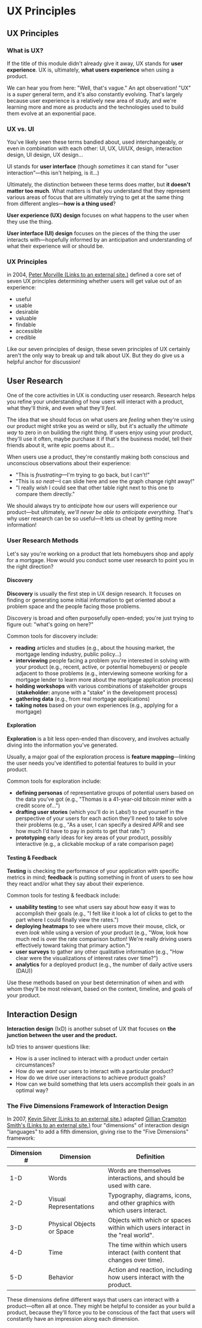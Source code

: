 # UX Principles

## UX Principles

### What is UX?

If the title of this module didn't already give it away, UX stands for **user experience**. UX is, ultimately, **what users experience** when using a product.

We can hear you from here: "Well, that's vague." An apt observation! "UX" is a _super_ general term, and it's also constantly evolving. That's largely because user experience is a relatively new area of study, and we're learning more and more as products and the technologies used to build them evolve at an exponential pace.

### UX vs. UI

You've likely seen these terms bandied about, used interchangeably, or even in combination with each other: UI, UX, UI/UX, design, interaction design, UI design, UX design...

UI stands for **user interface** (though _sometimes_ it can stand for "user interaction"—this isn't helping, is it...)

Ultimately, the distinction between these terms does matter, but **it doesn't matter too much**. What matters is that you understand that they represent various areas of focus that are ultimately trying to get at the same thing from different angles—**how is a thing used**?

**User experience (UX) design** focuses on what happens to the user when they use the thing.

**User interface (UI) design** focuses on the pieces of the thing the user interacts with—hopefully informed by an anticipation and understanding of what their experience will or should be.

### UX Principles

in 2004, [Peter Morville (Links to an external site.)](http://semanticstudios.com/user\_experience\_design/) defined a core set of seven UX principles determining whether users will get value out of an experience:

* useful
* usable
* desirable
* valuable
* findable
* accessible
* credible

Like our seven principles of design, these seven principles of UX certainly aren't the only way to break up and talk about UX. But they do give us a helpful anchor for discussion!





## User Research

One of the core activities in UX is conducting user research. Research helps you refine your understanding of how users will interact with a product, what they'll think, and even what they'll _feel_.

The idea that we should focus on what users are _feeling_ when they're using our product might strike you as weird or silly, but it's actually _the ultimate way_ to zero in on building the right thing. If users enjoy using your product, they'll use it often, maybe purchase it if that's the business model, tell their friends about it, write epic poems about it...

When users use a product, they're constantly making both conscious and unconscious observations about their experience:

* "This is _frustrating_—I'm trying to go back, but I can't!"
* "This is _so neat_—I can slide here and see the graph change right away!"
* "I really _wish_ I could see that other table right next to this one to compare them directly."

We should always try to _anticipate_ how our users will experience our product—but ultimately, _we'll never be able to anticipate everything_. That's why user research can be so useful—it lets us cheat by getting more information!

### User Research Methods

Let's say you're working on a product that lets homebuyers shop and apply for a mortgage. How would you conduct some user research to point you in the right direction?

#### Discovery

**Discovery** is usually the first step in UX design research. It focuses on finding or generating some initial information to get oriented about a problem space and the people facing those problems.

Discovery is broad and often purposefully open-ended; you're just trying to figure out: "what's going on here?"

Common tools for discovery include:

* **reading** articles and studies (e.g., about the housing market, the mortgage lending industry, public policy...)
* **interviewing** people facing a problem you're interested in solving with your product (e.g., recent, active, or potential homebuyers) or people adjacent to those problems (e.g., interviewing someone working for a mortgage lender to learn more about the mortgage application process)
* **holding workshops** with various combinations of stakeholder groups (**stakeholder:** anyone with a "stake" in the development process)
* **gathering data** (e.g., from real mortgage applications)
* **taking notes** based on your own experiences (e.g., applying for a mortgage)

#### Exploration

**Exploration** is a bit less open-ended than discovery, and involves actually diving into the information you've generated.

Usually, a major goal of the exploration process is **feature mapping**—linking the user needs you've identified to potential features to build in your product.

Common tools for exploration include:

* **defining personas** of representative groups of potential users based on the data you've got (e.g., "Thomas is a 41-year-old bitcoin miner with a credit score of...")
* **drafting user stories** (which you'll do in Labs!) to put yourself in the perspective of your users for each action they'll need to take to solve their problems (e.g., "As a user, I can specify a desired APR and see how much I'd have to pay in points to get that rate.")
* **prototyping** early ideas for key areas of your product, possibly interactive (e.g., a clickable mockup of a rate comparison page)

#### Testing & Feedback

**Testing** is checking the performance of your application with specific metrics in mind; **feedback** is putting something in front of users to see how they react and/or what they say about their experience.

Common tools for testing & feedback include:

* **usability testing** to see what users say about how easy it was to accomplish their goals (e.g., "I felt like it look a lot of clicks to get to the part where I could finally view the rates.")
* **deploying heatmaps** to see where users move their mouse, click, or even _look_ while using a version of your product (e.g., "Wow, look how much red is over the rate comparison button! We're really driving users effectively toward taking that primary action.")
* **user surveys** to gather any other qualitative information (e.g., "How clear were the visualizations of interest rates over time?")
* **analytics** for a deployed product (e.g., the number of daily active users (DAU))

Use these methods based on your best determination of when and with whom they'll be most relevant, based on the context, timeline, and goals of your product.





## Interaction Design

**Interaction design** (IxD) is another subset of UX that focuses on **the junction between the user and the product.**

IxD tries to answer questions like:

* How is a user inclined to interact with a product under certain circumstances?
* How do we _want_ our users to interact with a particular product?
* How do we drive user interactions to achieve product goals?
* How can we build something that lets users accomplish their goals in an optimal way?

### The Five Dimensions Framework of Interaction Design

In 2007, [Kevin Silver (Links to an external site.)](https://www.uxmatters.com/mt/archives/2007/07/what-puts-the-design-in-interaction-design.php) adapted [Gillian Crampton Smith's (Links to an external site.)](http://feiramoderna.net/download/pos-positivo/MOGGRIDGE-Bill/DesigningInteractions\_00\_foreword.pdf) four "dimensions" of interaction design "languages" to add a fifth dimension, giving rise to the "Five Dimensions" framework:

&#x20;

| Dimension # | Dimension                 | Definition                                                                    |
| ----------- | ------------------------- | ----------------------------------------------------------------------------- |
| 1-D         | Words                     | Words are themselves interactions, and should be used with care.              |
| 2-D         | Visual Representations    | Typography, diagrams, icons, and other graphics with which users interact.    |
| 3-D         | Physical Objects or Space | Objects with which or spaces within which users interact in the "real world". |
| 4-D         | Time                      | The time within which users interact (with content that changes over time).   |
| 5-D         | Behavior                  | Action and reaction, including how users interact with the product.           |

&#x20;

These dimensions define different ways that users can interact with a product—often all at once. They might be helpful to consider as your build a product, because they'll force you to be conscious of the fact that users will constantly have an impression along each dimension.









